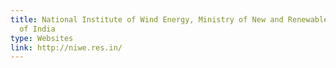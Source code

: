```yaml
---
title: National Institute of Wind Energy, Ministry of New and Renewable Energy, Government
  of India
type: Websites
link: http://niwe.res.in/
---
```


